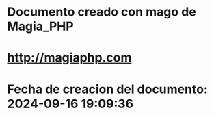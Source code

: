# 
# Documento creado con mago de Magia_PHP 
# http://magiaphp.com 
# Fecha de creacion del documento: 2024-09-16 19:09:36 
